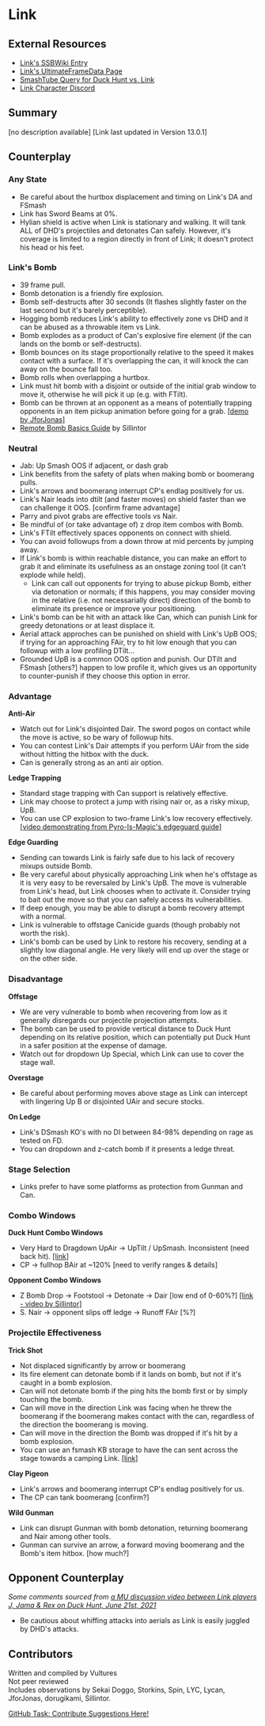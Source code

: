 # Link

## External Resources
- [Link's SSBWiki Entry](https://www.ssbwiki.com/Link_(SSBU))
- [Link's UltimateFrameData Page](https://ultimateframedata.com/link.php)
- [SmashTube Query for Duck Hunt vs. Link](https://smash-tube.com/en/result.php?player1=&character1=%E3%83%80%E3%83%83%E3%82%AF%E3%83%8F%E3%83%B3%E3%83%88&player2=&character2=%E3%83%AA%E3%83%B3%E3%82%AF&free_word=&region=&submit=#result)
- [Link Character Discord](https://discord.com/invite/Wynbrkd)

## Summary
[no description available]
[Link last updated in Version 13.0.1]

## Counterplay

### Any State
- Be careful about the hurtbox displacement and timing on Link's DA and FSmash
- Link has Sword Beams at 0%.
- Hylian shield is active when Link is stationary and walking. It will tank ALL of DHD's projectiles and detonates Can safely. However, it's coverage is limited to a region directly in front of Link; it doesn't protect his head or his feet.

### Link's Bomb
- 39 frame pull.
- Bomb detonation is a friendly fire explosion.
- Bomb self-destructs after 30 seconds (It flashes slightly faster on the last second but it's barely perceptible).
- Hogging bomb reduces Link's ability to effectively zone vs DHD and it can be abused as a throwable item vs Link.
- Bomb explodes as a product of Can's explosive fire element (if the can lands on the bomb or self-destructs).
- Bomb bounces on its stage proportionally relative to the speed it makes contact with a surface. If it's overlapping the can, it will knock the can away on the bounce fall too.
- Bomb rolls when overlapping a hurtbox.
- Link must hit bomb with a disjoint or outside of the initial grab window to move it, otherwise he will pick it up (e.g. with FTilt).
- Bomb can be thrown at an opponent as a means of potentially trapping opponents in an item pickup animation before going for a grab. [[demo by JforJonas]](https://youtu.be/CyYhe442dHU)
- [Remote Bomb Basics Guide](https://youtu.be/rNKra07wLDc) by Sillintor

### Neutral
- Jab: Up Smash OOS if adjacent, or dash grab
- Link benefits from the safety of plats when making bomb or boomerang pulls.
- Link's arrows and boomerang interrupt CP's endlag positively for us.
- Link's Nair leads into dtilt (and faster moves) on shield faster than we can challenge it OOS. [confirm frame advantage]
- Parry and pivot grabs are effective tools vs Nair.
- Be mindful of (or take advantage of) z drop item combos with Bomb.
- Link's FTilt effectively spaces opponents on connect with shield.
- You can avoid followups from a down throw at mid percents by jumping away.
- If Link's bomb is within reachable distance, you can make an effort to grab it and eliminate its usefulness as an onstage zoning tool (it can't explode while held).
  - Link can call out opponents for trying to abuse pickup Bomb, either via detonation or normals; if this happens, you may consider moving in the relative (i.e. not necessarially direct) direction of the bomb to eliminate its presence or improve your positioning.
- Link's bomb can be hit with an attack like Can, which can punish Link for greedy detonations or at least displace it.
- Aerial attack approches can be punished on shield with Link's UpB OOS; if trying for an approaching FAir, try to hit low enough that you can followup with a low profiling DTilt...
- Grounded UpB is a common OOS option and punish. Our DTilt and FSmash [others?] happen to low profile it, which gives us an opportunity to counter-punish if they choose this option in error.

### Advantage

**Anti-Air**
- Watch out for Link's disjointed Dair. The sword pogos on contact while the move is active, so be wary of followup hits.
- You can contest Link's Dair attempts if you perform UAir from the side without hitting the hitbox with the duck.
- Can is generally strong as an anti air option.

**Ledge Trapping**
- Standard stage trapping with Can support is relatively effective.
- Link may choose to protect a jump with rising nair or, as a risky mixup, UpB.
- You can use CP explosion to two-frame Link's low recovery effectively. [[video demonstrating from Pyro-Is-Magic's edgeguard guide]](https://www.youtube.com/watch?v=IR230bKVIgo&t=253s)

**Edge Guarding**
- Sending can towards Link is fairly safe due to his lack of recovery mixups outside Bomb.
- Be very careful about physically approaching Link when he's offstage as it is very easy to be reversaled by Link's UpB. The move is vulnerable from Link's head, but Link chooses when to activate it. Consider trying to bait out the move so that you can safely access its vulnerabilities.
- If deep enough, you may be able to disrupt a bomb recovery attempt with a normal.
- Link is vulnerable to offstage Canicide guards (though probably not worth the risk).
- Link's bomb can be used by Link to restore his recovery, sending at a slightly low diagonal angle. He very likely will end up over the stage or on the other side.

### Disadvantage

**Offstage**
- We are very vulnerable to bomb when recovering from low as it generally disregards our projectile projection attempts.
- The bomb can be used to provide vertical distance to Duck Hunt depending on its relative position, which can potentially put Duck Hunt in a safer position at the expense of damage.
- Watch out for dropdown Up Special, which Link can use to cover the stage wall.

**Overstage**
- Be careful about performing moves above stage as Link can intercept with lingering Up B or disjointed UAir and secure stocks.

**On Ledge**
- Link's DSmash KO's with no DI between 84-98% depending on rage as tested on FD.
- You can dropdown and z-catch bomb if it presents a ledge threat.

### Stage Selection
- Links prefer to have some platforms as protection from Gunman and Can.

### Combo Windows

**Duck Hunt Combo Windows**
- Very Hard to Dragdown UpAir -> UpTilt / UpSmash. Inconsistent (need back hit). [[link]](https://docs.google.com/spreadsheets/d/1TaQLYoPKJ6rVN3Uk-VucRwV9jwKXFCB2VywxqzCNU1Y/edit?gid=0)
- CP -> fullhop BAir at ~120% [need to verify ranges & details]

**Opponent Combo Windows**
- Z Bomb Drop -> Footstool -> Detonate -> Dair [low end of 0-60%?] [[link - video by Sillintor]](https://www.youtube.com/watch?v=IQvryN7GJjM)
- S. Nair -> opponent slips off ledge -> Runoff FAir [%?]

### Projectile Effectiveness

**Trick Shot**
- Not displaced significantly by arrow or boomerang
- Its fire element can detonate bomb if it lands on bomb, but not if it's caught in a bomb explosion.
- Can will not detonate bomb if the ping hits the bomb first or by simply touching the bomb.
- Can will move in the direction Link was facing when he threw the boomerang if the boomerang makes contact with the can, regardless of the direction the boomerang is moving.
- Can will move in the direction the Bomb was dropped if it's hit by a bomb explosion.
- You can use an fsmash KB storage to have the can sent across the stage towards a camping Link. [[link]](https://clips.twitch.tv/BigHungryDonutBabyRage-DkAVBKuX7zhSOaqA)

**Clay Pigeon**
- Link's arrows and boomerang interrupt CP's endlag positively for us.
- The CP can tank boomerang [confirm?]

**Wild Gunman**
- Link can disrupt Gunman with bomb detonation, returning boomerang and Nair among other tools.
- Gunman can survive an arrow, a forward moving boomerang and the Bomb's item hitbox. [how much?]

## Opponent Counterplay
*Some comments sourced from [a MU discussion video between Link players J, Jama & Rex on Duck Hunt, June 21st, 2021](https://youtu.be/KAjbYIQBex0?si=fuJoXo6wAXv-Ka1S&t=5920)*

- Be cautious about whiffing attacks into aerials as Link is easily juggled by DHD's attacks.

## Contributors
Written and compiled by Vultures  
Not peer reviewed  
Includes observations by Sekai Doggo, Storkins, Spin, LYC, Lycan, JforJonas, dorugikami, Sillintor.

[GitHub Task: Contribute Suggestions Here!](https://github.com/vulture-boy/duck-hunt-ssbu/issues/3)
